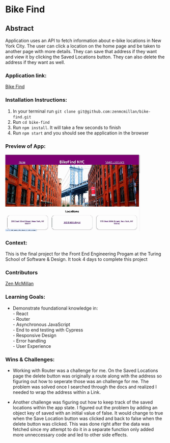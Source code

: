 # Bike Find

## Abstract

Application uses an API to fetch information about e-bike locations in New York City. The user can click a location on the home page and be taken to another page with more details. They can save that address if they want and view it by clicking the Saved Locations button. They can also delete the address if they want as well.

### Application link:

[Bike Find](https://github.com/zenmcmillan/bike-find)

### Installation Instructions: 

1. In your terminal run `git clone git@github.com:zenmcmillan/bike-find.git`
2. Run `cd bike-find`
3. Run `npm install`. It will take a few seconds to finish
4. Run `npm start` and you should see the application in the browser

### Preview of App:

![Bike Find](Bike-Find.gif)

### Context:

This is the final project for the Front End Engineering Progam at the Turing School of Software & Design. It took 4 days to complete this project

### Contributors

[Zen McMillan](https://github.com/zenmcmillan)

### Learning Goals:

* Demonstrate foundational knowledge in:  
\- React  
\- Router   
\- Asynchronous JavaScript   
\- End to end testing with Cypress   
\- Responsive Design   
\- Error handling  
\- User Experience

### Wins & Challenges:

* Working with Router was a challenge for me. On the Saved Locations page the delete button was originally a route along with the address so figuring out how to seperate those was an challenge for me. The problem was solved once I searched through the docs and realized I needed to wrap the address within a Link.

* Another challenge was figuring out how to keep track of the saved locations within the app state.  I figured out the problem by adding an object key of saved with an initial value of false. It would change to true when the Save Location button was clicked and back to false when the delete button was clicked. This was done right after the data was fetched since my attempt to do it in a separate function only added more unneccessary code and led to other side effects.





